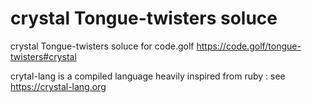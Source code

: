 # crystal Tongue-twisters soluce

crystal Tongue-twisters soluce for code.golf https://code.golf/tongue-twisters#crystal

crytal-lang is a compiled language heavily inspired from ruby : see https://crystal-lang.org